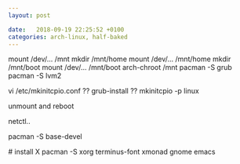 ```yaml
---
layout: post

date:   2018-09-19 22:25:52 +0100
categories: arch-linux, half-baked
---
```

mount /dev/\... /mnt mkdir /mnt/home mount /dev/\... /mnt/home mkdir
/mnt/boot mount /dev/\... /mnt/boot arch-chroot /mnt pacman -S grub
pacman -S lvm2

vi /etc/mkinitcpio.conf ?? grub-install ?? mkinitcpio -p linux

unmount and reboot

netctl..

pacman -S base-devel

\# install X pacman -S xorg terminus-font xmonad gnome emacs
